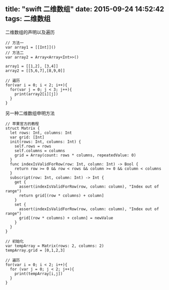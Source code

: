 title: "swift 二维数组"
date: 2015-09-24 14:52:42
tags: 二维数组
---
二维数组的声明以及遍历

    // 方法一
    var array1 = [[Int]]() 
    // 方法二
    var array2 = Array<Array<Int>>()

    array1 = [[1,2], [3,4]]
    array2 = [[5,6,7],[8,9,0]]

    // 遍历
    for(var i = 0; i < 2; i++){
      for(var j = 0; j < 3; j++){
        print(array2[i][j])
      }
    }

另一种二维数组申明方法
    
    // 苹果官方的教程
    struct Matrix {
      let rows: Int, columns: Int
      var grid: [Int]
      init(rows: Int, columns: Int) {
        self.rows = rows
        self.columns = columns
        grid = Array(count: rows * columns, repeatedValue: 0)
      }
      func indexIsValidForRow(row: Int, column: Int) -> Bool {
        return row >= 0 && row < rows && column >= 0 && column < columns
      }
      subscript(row: Int, column: Int) -> Int {
        get {
          assert(indexIsValidForRow(row, column: column), "Index out of range")
          return grid[(row * columns) + column]
        }
        set {
          assert(indexIsValidForRow(row, column: column), "Index out of range")
          grid[(row * columns) + column] = newValue
        }
      }
    }
    
    // 初始化
    var tempArray = Matrix(rows: 2, columns: 2)
    tempArray.grid = [0,1,2,3]
    
    // 遍历
    for(var i = 0; i < 2; i++){
      for (var j = 0; j < 2; j++){
        print(tempArray[i,j])
      }
    }

